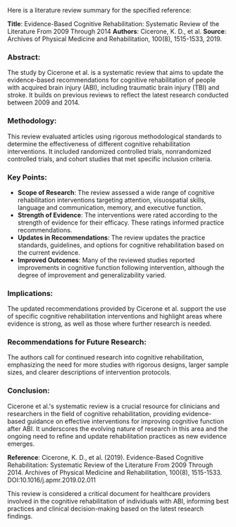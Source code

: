 Here is a literature review summary for the specified reference:

**Title**: Evidence-Based Cognitive Rehabilitation: Systematic Review of the Literature From 2009 Through 2014
**Authors**: Cicerone, K. D., et al.
**Source**: Archives of Physical Medicine and Rehabilitation, 100(8), 1515-1533, 2019.

### Abstract:
The study by Cicerone et al. is a systematic review that aims to update the evidence-based recommendations for cognitive rehabilitation of people with acquired brain injury (ABI), including traumatic brain injury (TBI) and stroke. It builds on previous reviews to reflect the latest research conducted between 2009 and 2014.

### Methodology:
This review evaluated articles using rigorous methodological standards to determine the effectiveness of different cognitive rehabilitation interventions. It included randomized controlled trials, nonrandomized controlled trials, and cohort studies that met specific inclusion criteria.

### Key Points:
- **Scope of Research**: The review assessed a wide range of cognitive rehabilitation interventions targeting attention, visuospatial skills, language and communication, memory, and executive function.
- **Strength of Evidence**: The interventions were rated according to the strength of evidence for their efficacy. These ratings informed practice recommendations.
- **Updates in Recommendations**: The review updates the practice standards, guidelines, and options for cognitive rehabilitation based on the current evidence.
- **Improved Outcomes**: Many of the reviewed studies reported improvements in cognitive function following intervention, although the degree of improvement and generalizability varied.

### Implications:
The updated recommendations provided by Cicerone et al. support the use of specific cognitive rehabilitation interventions and highlight areas where evidence is strong, as well as those where further research is needed.

### Recommendations for Future Research:
The authors call for continued research into cognitive rehabilitation, emphasizing the need for more studies with rigorous designs, larger sample sizes, and clearer descriptions of intervention protocols.

### Conclusion:
Cicerone et al.'s systematic review is a crucial resource for clinicians and researchers in the field of cognitive rehabilitation, providing evidence-based guidance on effective interventions for improving cognitive function after ABI. It underscores the evolving nature of research in this area and the ongoing need to refine and update rehabilitation practices as new evidence emerges.

**Reference**: Cicerone, K. D., et al. (2019). Evidence-Based Cognitive Rehabilitation: Systematic Review of the Literature From 2009 Through 2014. Archives of Physical Medicine and Rehabilitation, 100(8), 1515-1533. DOI:10.1016/j.apmr.2019.02.011

This review is considered a critical document for healthcare providers involved in the cognitive rehabilitation of individuals with ABI, informing best practices and clinical decision-making based on the latest research findings.